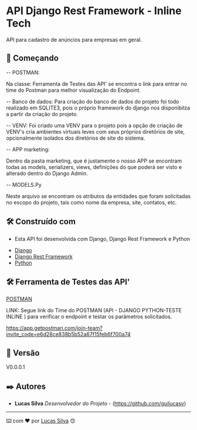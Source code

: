 # API Django Rest Framework - Inline Tech

API para cadastro de anúncios para empresas em geral.

## 🚀 Começando

-- POSTMAN:

Na classe: Ferramenta de Testes das API' se encontra o link para entrar no time do Postman para melhor visualização do Endpoint.

-- Banco de dados: 
Para criação do banco de dados do projeto foi todo realizado em SQLITE3, pois o próprio framework do django nos disponibilza a partir da criação do projeto.

-- VENV:
Foi criado uma VENV para o projeto pois a opção de criação de VENV's cria ambientes virtuais leves com seus próprios diretórios de site, opcionalmente isolados dos diretórios de site do sistema.


-- APP marketing:

Dentro da pasta marketing, que é justamente o nosso APP se encontram todas as models, serializers, views, definições do que poderá ser visto e alterado dentro do Django Admin.

-- MODELS.Py

Neste arquivo se encontram os atributos da entidades que foram solicitadas no escopo do projeto, tais como nome da empresa, site, contatos, etc.


## 🛠️ Construído com

- Esta API foi desenvolvida com Django, Django Rest Framework e Python

* [Django](https://docs.djangoproject.com/en/4.0/)
* [Django Rest Framework](https://www.django-rest-framework.org/)
* [Python](https://docs.python.org/3/)

## 🛠️ Ferramenta de Testes das API'


[POSTMAN](https://www.postman.com/)

LINK: Segue link do Time do POSTMAN (API - DJANGO PYTHON-TESTE INLINE ) para verificar o endpoint e testar os parâmetros solicitados.

https://app.getpostman.com/join-team?invite_code=e6d28ce838b5b52a67f15feb6f700a74

## 📌 Versão

V0.0.0.1

## ✒️ Autores

* **Lucas Silva** *Desenvolvedor do Projeto* - (https://github.com/guilucasv)

---

⌨️ com ❤️ por [Lucas Silva](https://github.com/guilucasv) 😊
